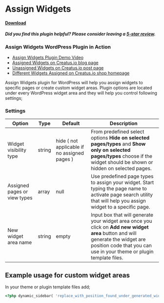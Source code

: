 # Assign Widgets

#### [Download](https://wordpress.org/plugins/assign-widgets/)
##### Did you find this plugin helpful? Please consider leaving a [5-star review](https://wordpress.org/support/plugin/assign-widgets/reviews/).

### Assign Widgets WordPress Plugin in Action

- [Assign Widgets Plugin Demo Video](https://www.youtube.com/watch?v=XNNYcIZjoDY)
- [Assigned Widgets on Creatus.io blog page](https://creatus.io/blog/)	
- [Unassigned Widgets on Creatus.io post page](https://creatus.io/dark-night-fixie/)
- [Different Widgets Assigned on Creatus.io shop homepage](https://creatus.io/shop/)

Assign Widgets plugin for WordPress will help you assign widgets to specific pages or create custom widget areas. Plugin options are located under every WordPress widget area and they will help you control following settings;


### Settings

Option | Type | Default | Description
------ | ---- | ------- | -----------
Widget visibility type | string | hide ( not applicable if no assigned pages ) | From predefined select options __Hide on selected pages/types__ and __Show only on selected pages/types__ choose if the widget should be shown or hidden on selected pages.
Assigned pages or view types | array | null | Use predefined page types to assign your widget. Start typing the page name to activate page search utility that will help you assign widget to a specific page.
New widget area name | string | empty | Input box that will generate your widget area once you click on __Add new widget area__ button and will generate the widget are position code that you can use in your theme or plugin template files.


## Example usage for custom widget areas

In your theme or plugin template files add;

```php
<?php dynamic_sidebar( 'replace_with_position_found_under_generated_widget_title' ); ?>
```